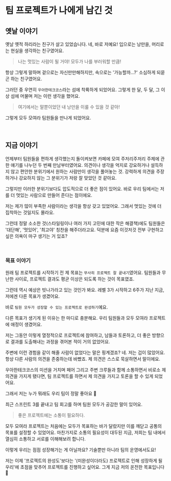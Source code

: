 # 팀 프로젝트가 나에게 남긴 것

## 옛날 이야기

옛날 옛적 하리라는 친구가 살고 있었습니다.
네, 바로 저예요!
입으로는 낭만을, 머리로는 현실을 생각하는 친구였어요.

> 나는 멋있는 사람이 될 거야! 모두가 나를 부러워할 만큼!

항상 그렇게 말하며 겉으로는 자신만만해하지만, 속으로는 '가능할까…?' 소심하게 되묻곤 하는 친구였어요.

그러던 중 우연히 `우아한테크코스`라는 섬에 착륙하게 되었어요.
그렇게 한 달, 두 달, 그 이상 섬에 머물며 저는 이런 생각을 했어요.

> 여기에서는 말뿐이었던 내 낭만을 이룰 수 있을 것 같아!

그렇게 모두 모여라 팀원들을 만나게 되었어요.

<br />

## 지금 이야기

언제부터 팀원들을 편하게 생각했는지 돌이켜보면 카페에 모여 주저리주저리 주제에 관한 얘기를 나누던 두 번째 만남부터였어요.
의견이나 생각을 억지로 강요하거나 설득하지 않고 편안한 분위기에서 원하는 사람만이 생각을 풀어놓는 것.
강력하게 의견을 주장하거나 강요하지 않는 그 분위기가 저랑 잘 맞았던 것 같아요.

그렇지만 이러한 분위기보다도 압도적으로 더 좋은 점이 있어요.
바로 우리 팀에서는 저를 더 멋있는 사람으로 만들어 준다는 점이에요.

저는 제가 많이 부족한 사람이라는 생각을 항상 갖고 있었어요.
그래서 멋있는 것에 더 집착하는 것일지도 몰라요.

그런데 정말 소소한 것(스타일링이나 여러 가지 고민에 대한 작은 해결책)에도 팀원들은 '대단해', '멋있어', '최고야' 칭찬을 해주더라고요.
덕분에 요즘 이것저것 전부 구현하고 싶은 의욕이 마구 생기는 거 있죠?

<br />

### 목표 이야기

원래 팀 프로젝트를 시작하기 전 제 목표는 `무사히 프로젝트 잘 끝내기`였어요.
팀원들과 무난한 사이로, 프로젝트 결과도 평균 이상은 되도록 하는 것이 목표였죠.

그런데 역시 예상은 빗나가라고 있는 것인가 봐요.
레벨 3가 시작하고 6주가 지난 지금, 저에겐 다른 목표가 생겼어요.

바로 `팀원 모두가 성장할 수 있는 프로젝트로 완성하기`예요.

다른 목표가 생기게 된 이유는 한 마디로 충분해요.
우리 팀원들과 모두 모여라 프로젝트에 애정이 생겼어요.

저는 그동안 이렇게 열정적으로 프로젝트에 참여하고, 남들과 토론하고, 더 좋은 방향으로 결과를 도출해내는 과정을 겪어본 적이 거의 없었어요.

주변에 이런 경험을 같이 해줄 사람이 없었다는 말은 핑계겠죠?
네. 저는 겁이 많았어요.
항상 다른 사람의 의견을 존중하는데 바빴죠.
제 의견은 스스로 묵살하면서 말이에요.

우아한테크코스의 미션을 거치며 페어 그리고 주변 크루들과 함께 소통하면서 비로소 제 의견을 가지게 됐다면,
팀 프로젝트를 하면서 제 의견을 가지고 토론을 할 수 있게 되었어요.

그래서 저는 누가 뭐래도 우리 팀이 정말 좋아요 🤗

최근 스프린트 3를 끝내고 팀 회고를 하며 팀원 모두가 공감한 말이 있어요.

> 좋은 프로젝트에는 소통이 필요하다.

모두 모여라 프로젝트는 처음에는 모두가 목표하는 바가 달랐지만 이를 깨닫고 공통의 목표를 설정할 수 있었어요.
마찬가지로 소통의 필요성이 대두된 지금,
저희는 팀 내에서 열심히 소통하고 서로를 이해해보려 합니다.

이렇게 우리는 점점 성장해가는 게 아닐까요?
기술뿐만 아니라 팀의 운영에서도요!

저는 이제 '프로젝트의 완성도'보다는 '(미완성이더라도) 프로젝트로 인해 성장하게 될 우리'에 초점을 맞추어 프로젝트를 진행하고 싶어요.
그게 지금 저의 온전한 목표입니다 🎯
